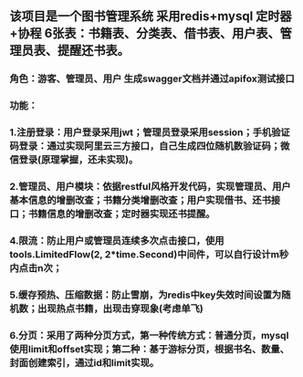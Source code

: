 ## 该项目是一个图书管理系统 采用redis+mysql  定时器+协程  6张表：书籍表、分类表、借书表、用户表、管理员表、提醒还书表。
### 角色：游客、管理员、用户  生成swagger文档并通过apifox测试接口  
### 功能：
###   1.注册登录：用户登录采用jwt；管理员登录采用session；手机验证码登录：通过实现阿里云三方接口，自己生成四位随机数验证码；微信登录(原理掌握，还未实现)。
###   2.管理员、用户模块：依据restful风格开发代码，实现管理员、用户基本信息的增删改查；书籍分类增删改查；用户实现借书、还书接口；书籍信息的增删改查；定时器实现还书提醒。
###   4.限流：防止用户或管理员连续多次点击接口，使用tools.LimitedFlow(2, 2*time.Second)中间件，可以自行设计m秒内点击n次；
###   5.缓存预热、压缩数据：防止雪崩，为redis中key失效时间设置为随机数；出现热点书籍，出现击穿现象(考虑单飞)
###   6.分页：采用了两种分页方式，第一种传统方式：普通分页，mysql使用limit和offset实现；第二种：基于游标分页，根据书名、数量、封面创建索引，通过id和limit实现。
